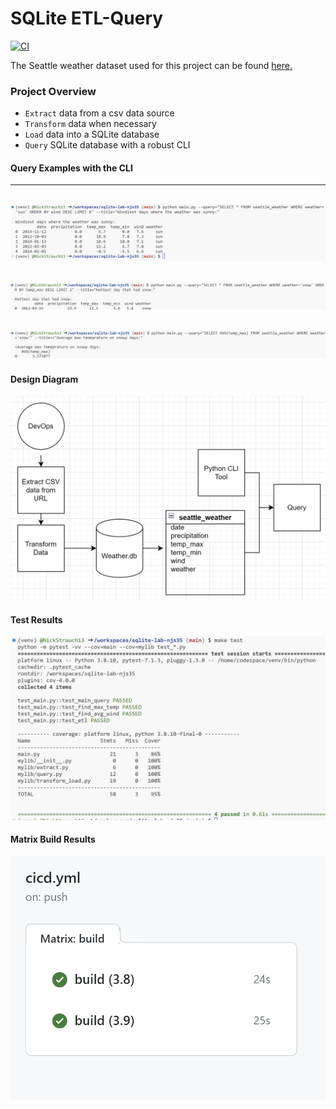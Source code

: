 # SQLite ETL-Query
[![CI](https://github.com/nogibjj/sqlite-lab-njs35/actions/workflows/cicd.yml/badge.svg)](https://github.com/nogibjj/sqlite-lab-njs35/actions/workflows/cicd.yml)

The Seattle weather dataset used for this project can be found [here.](https://github.com/vega/vega/blob/main/docs/data/seattle-weather.csv)

### Project Overview
- ``Extract`` data from a csv data source
- ``Transform`` data when necessary
- ``Load`` data into a SQLite database
- ``Query`` SQLite database with a robust CLI

#### Query Examples with the CLI
---
![Alt text](img/wind_sun_query.png)
---
![Alt text](img/hot_snow_query.png)
---
![Alt text](img/snowy_temp_query.png)
---

#### Design Diagram
![Alt text](img/flowchart.png)

#### Test Results
![Alt text](img/test_results.png)

#### Matrix Build Results
![Alt text](img/matrix_results.png)
